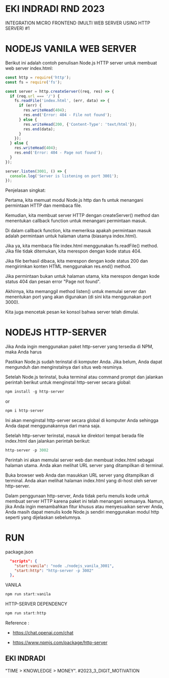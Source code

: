 # EKI INDRADI RND 2023

INTEGRATION MICRO FRONTEND (MULTI WEB SERVER USING HTTP SERVER) #1 

# NODEJS VANILA WEB SERVER

Berikut ini adalah contoh penulisan Node.js HTTP server untuk membuat web server index.html:

```js
const http = require('http');
const fs = require('fs');

const server = http.createServer((req, res) => {
  if (req.url === '/') {
    fs.readFile('index.html', (err, data) => {
      if (err) {
        res.writeHead(404);
        res.end('Error: 404 - File not found');
      } else {
        res.writeHead(200, {'Content-Type': 'text/html'});
        res.end(data);
      }
    });
  } else {
    res.writeHead(404);
    res.end('Error: 404 - Page not found');
  }
});

server.listen(3001, () => {
  console.log('Server is listening on port 3001');
});

```

Penjelasan singkat:

Pertama, kita memuat modul Node.js http dan fs untuk menangani permintaan HTTP dan membaca file.

Kemudian, kita membuat server HTTP dengan createServer() method dan menentukan callback function untuk menangani permintaan masuk.

Di dalam callback function, kita memeriksa apakah permintaan masuk adalah permintaan untuk halaman utama (biasanya index.html). 

Jika ya, kita membaca file index.html menggunakan fs.readFile() method. Jika file tidak ditemukan, kita merespon dengan kode status 404.

Jika file berhasil dibaca, kita merespon dengan kode status 200 dan mengirimkan konten HTML menggunakan res.end() method.

Jika permintaan bukan untuk halaman utama, kita merespon dengan kode status 404 dan pesan error "Page not found".

Akhirnya, kita memanggil method listen() untuk memulai server dan menentukan port yang akan digunakan (di sini kita menggunakan port 3000). 

Kita juga mencetak pesan ke konsol bahwa server telah dimulai.




# NODEJS HTTP-SERVER

Jika Anda ingin menggunakan paket http-server yang tersedia di NPM, maka Anda harus

Pastikan Node.js sudah terinstal di komputer Anda. Jika belum, Anda dapat mengunduh dan menginstalnya dari situs web resminya.

Setelah Node.js terinstal, buka terminal atau command prompt dan jalankan perintah berikut untuk menginstal http-server secara global:

```js
npm install -g http-server
```

or

```js
npm i http-server
```

Ini akan menginstal http-server secara global di komputer Anda sehingga Anda dapat menggunakannya dari mana saja.

Setelah http-server terinstal, masuk ke direktori tempat berada file index.html dan jalankan perintah berikut:

```js
http-server -p 3002
```

Perintah ini akan memulai server web dan membuat index.html sebagai halaman utama. Anda akan melihat URL server yang ditampilkan di terminal.

Buka browser web Anda dan masukkan URL server yang ditampilkan di terminal. Anda akan melihat halaman index.html yang di-host oleh server http-server.

Dalam penggunaan http-server, Anda tidak perlu menulis kode untuk membuat server HTTP karena paket ini telah menangani semuanya. Namun, jika Anda ingin menambahkan fitur khusus atau menyesuaikan server Anda, Anda masih dapat menulis kode Node.js sendiri menggunakan modul http seperti yang dijelaskan sebelumnya.




# RUN


package.json
```json
  "scripts": {
    "start:vanila": "node ./nodejs_vanila_3001",
    "start:http": "http-server -p 3002"
  },
```

VANILA

```js
npm run start:vanila
```


HTTP-SERVER DEPENDENCY
```js
npm run start:http
```



Reference : 

- https://chat.openai.com/chat

- https://www.npmjs.com/package/http-server


## EKI INDRADI

"TIME > KNOWLEDGE > MONEY". #2023_3_DIGIT_MOTIVATION